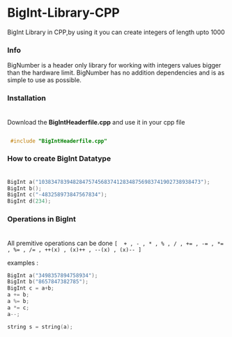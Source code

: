 # BigInt-Library-CPP
BigInt Library in CPP,by using it you can create integers of length upto 1000
### Info
BigNumber is a header only library for working with integers values bigger than the hardware limit.
BigNumber has no addition dependencies and is as simple to use as possible.
### Installation<br><br>
Download the **BigIntHeaderfile.cpp** and use it in your cpp file<br>
```C++

 #include "BigIntHeaderfile.cpp"

```
### How to create BigInt Datatype<br><br>
```C++
BigInt a("1038347839482847574568374128348756983741902738938473");
BigInt b();
BigInt c("-483258973847567834");
BigInt d(234);

```
### Operations in BigInt<br><br>
All premitive operations can be done ```[  + , - , * , % , / , += , -= , *= , %= , /= , ++(x) , (x)++ , --(x) , (x)-- ]```

examples :<br>
```C++
BigInt a("3498357894758934");
BigInt b("8657847382785");
BigInt c = a+b;
a += b;
a %= b;
a *= c;
a--;

string s = string(a);
```


